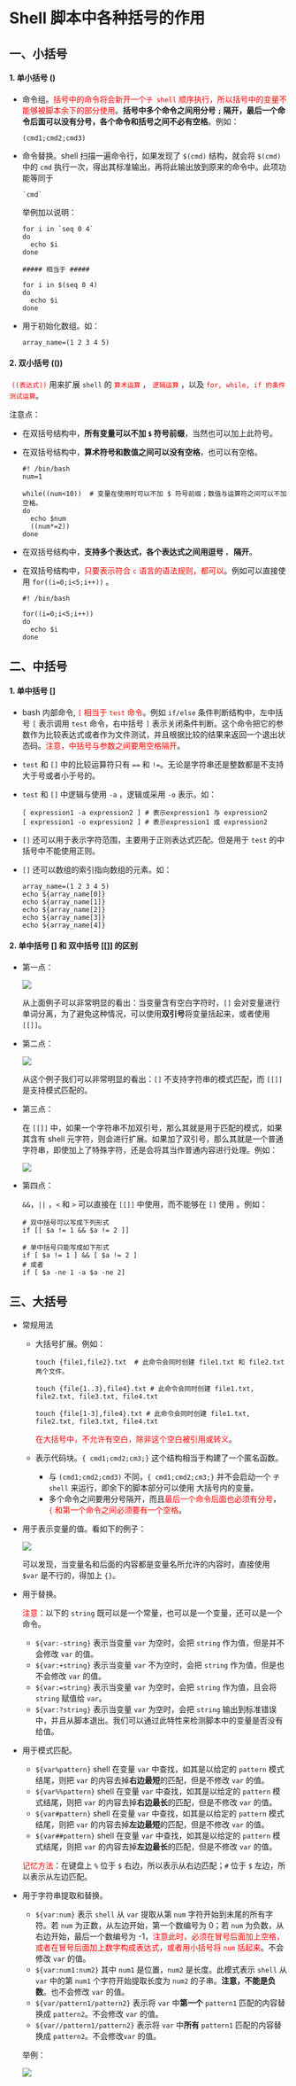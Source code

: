 # Shell 脚本中各种括号的作用

## 一、小括号

#### 1. 单小括号 ()

- 命令组。<font color='red'>括号中的命令将会新开一个`子 shell` 顺序执行，所以括号中的变量不能够被脚本余下的部分使用</font>。**括号中多个命令之间用分号 `;` 隔开，最后一个命令后面可以没有分号，各个命令和括号之间不必有空格**。例如：

  ```shell
  (cmd1;cmd2;cmd3)
  ```

- 命令替换。shell 扫描一遍命令行，如果发现了 `$(cmd)` 结构，就会将 `$(cmd)` 中的 `cmd` 执行一次，得出其标准输出，再将此输出放到原来的命令中。此项功能等同于

  ```shell
  `cmd`
  ```

  举例加以说明：

  ```shell
  for i in `seq 0 4`
  do
  	echo $i
  done
  
  ##### 相当于 #####
  
  for i in $(seq 0 4)
  do
  	echo $i
  done
  ```

- 用于初始化数组。如：

  ```shell
  array_name=(1 2 3 4 5)
  ```



#### 2. 双小括号 (())

​		<font color='red'>`((表达式))`</font> 用来扩展 `shell` 的 <font color='red'>`算术运算`</font> ， <font color='red'>`逻辑运算`</font> ，以及 <font color='red'>`for, while, if 的条件测试运算`</font>。

注意点：

- 在双括号结构中，**所有变量可以不加 `$` 符号前缀**，当然也可以加上此符号。

- 在双括号结构中，**算术符号和数值之间可以没有空格**，也可以有空格。

  ```shell
  #! /bin/bash
  num=1
  
  while((num<10))  # 变量在使用时可以不加 $ 符号前缀；数值与运算符之间可以不加空格。
  do
  	echo $num
  	((num*=2))
  done
  ```

- 在双括号结构中，**支持多个表达式，各个表达式之间用逗号 `，` 隔开**。

- 在双括号结构中，<font color='red'>只要表示符合 `c` 语言的语法规则，都可以</font>。例如可以直接使用 `for((i=0;i<5;i++))` 。

  ```shell
  #! /bin/bash
  
  for((i=0;i<5;i++))
  do
  	echo $i
  done
  ```

  

## 二、中括号

#### 1. 单中括号 []

- bash 内部命令,<font color='red'> `[` 相当于 `test` 命令</font>。例如 `if/else` 条件判断结构中，左中括号 `[` 表示调用 `test` 命令，右中括号 `]` 表示关闭条件判断。这个命令把它的参数作为比较表达式或者作为文件测试，并且根据比较的结果来返回一个退出状态码。<font color='red'>注意，中括号与参数之间要用空格隔开</font>。

- `test` 和 `[]` 中的比较运算符只有 `==` 和 `!=`。无论是字符串还是整数都是不支持大于号或者小于号的。

- `test` 和 `[]` 中逻辑与使用 `-a` ，逻辑或采用 `-o` 表示。如：

  ```shell
  [ expression1 -a expression2 ] # 表示expression1 与 expression2
  [ expression1 -o expression2 ] # 表示expression1 或 expression2
  ```

- `[]` 还可以用于表示字符范围，主要用于正则表达式匹配。但是用于 `test` 的中括号中不能使用正则。

- `[]` 还可以数组的索引指向数组的元素。如：

  ```shell
  array_name=(1 2 3 4 5)
  echo ${array_name[0]}
  echo ${array_name[1]}
  echo ${array_name[2]}
  echo ${array_name[3]}
  echo ${array_name[4]}
  ```



#### 2. 单中括号 [] 和 双中括号 [[]] 的区别

- 第一点：

  ![](assets/diff1.png)

  从上面例子可以非常明显的看出：当变量含有空白字符时，`[]` 会对变量进行单词分离，为了避免这种情况，可以使用**双引号**将变量括起来，或者使用 `[[]]`。

- 第二点：

  ![](assets/diff2.png)

  从这个例子我们可以非常明显的看出：`[]` 不支持字符串的模式匹配，而 `[[]]` 是支持模式匹配的。

- 第三点：

  在 `[[]]` 中，如果一个字符串不加双引号，那么其就是用于匹配的模式，如果其含有 shell 元字符，则会进行扩展。如果加了双引号，那么其就是一个普通字符串，即使加上了特殊字符，还是会将其当作普通内容进行处理。例如：

  ![](assets/diff3.png)
  
- 第四点：

  `&&`，`||` ，`<` 和 `>` 可以直接在 `[[]]` 中使用，而不能够在 `[]` 使用 。例如：

  ```shell
  # 双中括号可以写成下列形式
  if [[ $a != 1 && $a != 2 ]]
  
  # 单中括号只能写成如下形式
  if [ $a != 1 ] && [ $a != 2 ] 
  # 或者
  if [ $a -ne 1 -a $a -ne 2]
  ```

  

## 三、大括号

- 常规用法

  - 大括号扩展。例如：

    ```shell
    touch {file1,file2}.txt  # 此命令会同时创建 file1.txt 和 file2.txt 两个文件。
    
    touch {file{1..3},file4}.txt # 此命令会同时创建 file1.txt, file2.txt, file3.txt, file4.txt
    
    touch {file[1-3],file4}.txt # 此命令会同时创建 file1.txt, file2.txt, file3.txt, file4.txt
    ```

    <font color='red'>在大括号中，不允许有空白，除非这个空白被引用或转义</font>。

  - 表示代码块。`{ cmd1;cmd2;cm3;}` 这个结构相当于构建了一个匿名函数。

    - 与 `(cmd1;cmd2;cmd3)` 不同，`{ cmd1;cmd2;cm3;}` 并不会启动一个 `子shell` 来运行，即余下的脚本部分可以使用 大括号内的变量。
    - 多个命令之间要用分号隔开，而且<font color='red'>最后一个命令后面也必须有分号</font>，<font color='red'>`{` 和第一个命令之间必须要有一个空格</font>。

- 用于表示变量的值。看如下的例子：

  ![](assets/big1.png)

  可以发现，当变量名和后面的内容都是变量名所允许的内容时，直接使用 `$var` 是不行的，得加上 `{}`。

- 用于替换。

   <font color='red'>	注意</font>：以下的 `string` 既可以是一个常量，也可以是一个变量，还可以是一个命令。

  - `${var:-string}` 表示当变量 `var` 为空时，会把 `string` 作为值，但是并不会修改 `var` 的值。
  - `${var:+string}` 表示当变量 `var` 不为空时，会把 `string` 作为值，但是也不会修改 `var` 的值。
  - `${var:=string}` 表示当变量 `var` 为空时，会把 `string` 作为值，且会将 `string` 赋值给 `var`。
  - `${var:?string}` 表示当变量 `var` 为空时，会把 `string` 输出到标准错误中，并且从脚本退出。我们可以通过此特性来检测脚本中的变量是否没有给值。

- 用于模式匹配。

  - `${var%pattern}` shell 在变量 `var` 中查找，如其是以给定的 `pattern` 模式结尾，则把 `var` 的内容去掉**右边最短**的匹配，但是不修改 `var` 的值。
  - `${var%%pattern}` shell 在变量 `var` 中查找，如其是以给定的 `pattern` 模式结尾，则把 `var` 的内容去掉**右边最长**的匹配，但是不修改 `var` 的值。
  - `${var#pattern}`  shell 在变量 `var` 中查找，如其是以给定的 `pattern` 模式结尾，则把 `var` 的内容去掉**左边最短**的匹配，但是不修改 `var` 的值。
  - `${var##pattern}`  shell 在变量 `var` 中查找，如其是以给定的 `pattern` 模式结尾，则把 `var` 的内容去掉**左边最长**的匹配，但是不修改 `var` 的值。

  <font color='red'>记忆方法</font>：在键盘上 `%` 位于 `$` 右边，所以表示从右边匹配；`#` 位于 `$` 左边，所以表示从左边匹配。
  
- 用于字符串提取和替换。

   - `${var:num}` 表示 `shell` 从 `var` 提取从第 `num` 字符开始到末尾的所有字符。若 `num` 为正数，从左边开始，第一个数编号为 0；若 `num` 为负数，从右边开始，最后一个数编号为 -1，<font color='red'>注意此时，必须在冒号后面加上空格，或者在冒号后面加上数字构成表达式，或者用小括号将 `num` 括起来</font>。不会修改 `var` 的值。
   - `${var:num1:num2}` 其中 `num1` 是位置，`num2` 是长度。此模式表示 `shell` 从 `var` 中的第 `num1` 个字符开始提取长度为 `num2` 的子串。**注意，不能是负数**。也不会修改 `var` 的值。
   - `${var/pattern1/pattern2}` 表示将 `var` 中**第一个** `pattern1` 匹配的内容替换成 `pattern2`。不会修改 `var` 的值。
   - `${var//pattern1/pattern2}` 表示将 `var` 中**所有** `pattern1` 匹配的内容替换成 `pattern2`。不会修改`var` 的值。

   举例：

   ![](assets/character_replacement.png)

